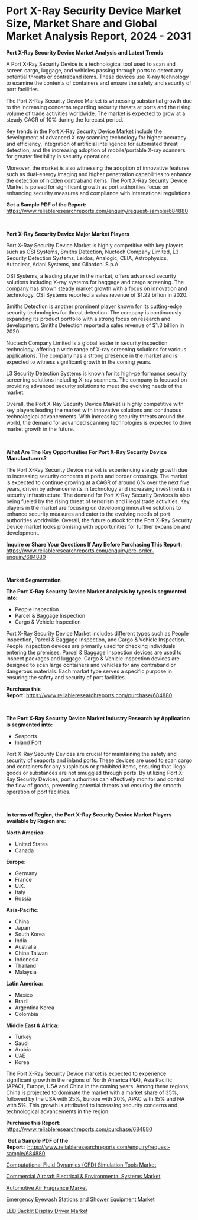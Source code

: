 <p><h1>Port X-Ray Security Device Market Size, Market Share and Global Market Analysis Report, 2024 - 2031</h1></p><p><strong>Port X-Ray Security Device Market Analysis and Latest Trends</strong></p>
<p><p>A Port X-Ray Security Device is a technological tool used to scan and screen cargo, luggage, and vehicles passing through ports to detect any potential threats or contraband items. These devices use X-ray technology to examine the contents of containers and ensure the safety and security of port facilities.</p><p>The Port X-Ray Security Device Market is witnessing substantial growth due to the increasing concerns regarding security threats at ports and the rising volume of trade activities worldwide. The market is expected to grow at a steady CAGR of 10% during the forecast period.</p><p>Key trends in the Port X-Ray Security Device Market include the development of advanced X-ray scanning technology for higher accuracy and efficiency, integration of artificial intelligence for automated threat detection, and the increasing adoption of mobile/portable X-ray scanners for greater flexibility in security operations.</p><p>Moreover, the market is also witnessing the adoption of innovative features such as dual-energy imaging and higher penetration capabilities to enhance the detection of hidden contraband items. The Port X-Ray Security Device Market is poised for significant growth as port authorities focus on enhancing security measures and compliance with international regulations.</p></p>
<p><strong>Get a Sample PDF of the Report:&nbsp;</strong> <a href="https://www.reliableresearchreports.com/enquiry/request-sample/684880">https://www.reliableresearchreports.com/enquiry/request-sample/684880</a></p>
<p>&nbsp;</p>
<p><strong>Port X-Ray Security Device Major Market Players</strong></p>
<p><p>Port X-Ray Security Device Market is highly competitive with key players such as OSI Systems, Smiths Detection, Nuctech Company Limited, L3 Security Detection Systems, Leidos, Analogic, CEIA, Astrophysics, Autoclear, Adani Systems, and Gilardoni S.p.A.</p><p>OSI Systems, a leading player in the market, offers advanced security solutions including X-ray systems for baggage and cargo screening. The company has shown steady market growth with a focus on innovation and technology. OSI Systems reported a sales revenue of $1.22 billion in 2020.</p><p>Smiths Detection is another prominent player known for its cutting-edge security technologies for threat detection. The company is continuously expanding its product portfolio with a strong focus on research and development. Smiths Detection reported a sales revenue of $1.3 billion in 2020.</p><p>Nuctech Company Limited is a global leader in security inspection technology, offering a wide range of X-ray screening solutions for various applications. The company has a strong presence in the market and is expected to witness significant growth in the coming years.</p><p>L3 Security Detection Systems is known for its high-performance security screening solutions including X-ray scanners. The company is focused on providing advanced security solutions to meet the evolving needs of the market.</p><p>Overall, the Port X-Ray Security Device Market is highly competitive with key players leading the market with innovative solutions and continuous technological advancements. With increasing security threats around the world, the demand for advanced scanning technologies is expected to drive market growth in the future.</p></p>
<p>&nbsp;</p>
<p><strong>What Are The Key Opportunities For Port X-Ray Security Device Manufacturers?</strong></p>
<p><p>The Port X-Ray Security Device market is experiencing steady growth due to increasing security concerns at ports and border crossings. The market is expected to continue growing at a CAGR of around 6% over the next five years, driven by advancements in technology and increasing investments in security infrastructure. The demand for Port X-Ray Security Devices is also being fueled by the rising threat of terrorism and illegal trade activities. Key players in the market are focusing on developing innovative solutions to enhance security measures and cater to the evolving needs of port authorities worldwide. Overall, the future outlook for the Port X-Ray Security Device market looks promising with opportunities for further expansion and development.</p></p>
<p><strong>Inquire or Share Your Questions If Any Before Purchasing This Report:</strong> <a href="https://www.reliableresearchreports.com/enquiry/pre-order-enquiry/684880">https://www.reliableresearchreports.com/enquiry/pre-order-enquiry/684880</a></p>
<p>&nbsp;</p>
<p><strong>Market Segmentation</strong></p>
<p><strong>The Port X-Ray Security Device Market Analysis by types is segmented into:</strong></p>
<p><ul><li>People Inspection</li><li>Parcel & Baggage Inspection</li><li>Cargo & Vehicle Inspection</li></ul></p>
<p><p>Port X-Ray Security Device Market includes different types such as People Inspection, Parcel & Baggage Inspection, and Cargo & Vehicle Inspection. People Inspection devices are primarily used for checking individuals entering the premises. Parcel & Baggage Inspection devices are used to inspect packages and luggage. Cargo & Vehicle Inspection devices are designed to scan large containers and vehicles for any contraband or dangerous materials. Each market type serves a specific purpose in ensuring the safety and security of port facilities.</p></p>
<p><strong>Purchase this Report:&nbsp;</strong><a href="https://www.reliableresearchreports.com/purchase/684880">https://www.reliableresearchreports.com/purchase/684880</a></p>
<p>&nbsp;</p>
<p><strong>The Port X-Ray Security Device Market Industry Research by Application is segmented into:</strong></p>
<p><ul><li>Seaports</li><li>Inland Port</li></ul></p>
<p><p>Port X-Ray Security Devices are crucial for maintaining the safety and security of seaports and inland ports. These devices are used to scan cargo and containers for any suspicious or prohibited items, ensuring that illegal goods or substances are not smuggled through ports. By utilizing Port X-Ray Security Devices, port authorities can effectively monitor and control the flow of goods, preventing potential threats and ensuring the smooth operation of port facilities.</p></p>
<p>&nbsp;</p>
<p><strong>In terms of Region, the Port X-Ray Security Device Market Players available by Region are:</strong></p>
<p>
    <p> <strong> North America: </strong>
        <ul>
            <li>United States</li>
            <li>Canada</li>
        </ul>
        </p> 
    <p> <strong> Europe: </strong>
        <ul>
            <li>Germany</li>
            <li>France</li>
            <li>U.K.</li>
            <li>Italy</li>
            <li>Russia</li>
        </ul>
        </p> 
    <p> <strong> Asia-Pacific: </strong>
        <ul>
            <li>China</li>
            <li>Japan</li>
            <li>South Korea</li>
            <li>India</li>
            <li>Australia</li>
            <li>China Taiwan</li>
            <li>Indonesia</li>
            <li>Thailand</li>
            <li>Malaysia</li>
        </ul>
        </p> 
    <p> <strong> Latin America: </strong>
        <ul>
            <li>Mexico</li>
            <li>Brazil</li>
            <li>Argentina Korea</li>
            <li>Colombia</li>
        </ul>
        </p> 
    <p> <strong> Middle East & Africa: </strong>
        <ul>
            <li>Turkey</li>
            <li>Saudi</li>
            <li>Arabia</li>
            <li>UAE</li>
            <li>Korea</li>
        </ul>
    </p>
    </p>
<p><p>The Port X-Ray Security Device market is expected to experience significant growth in the regions of North America (NA), Asia Pacific (APAC), Europe, USA and China in the coming years. Among these regions, China is projected to dominate the market with a market share of 35%, followed by the USA with 25%, Europe with 20%, APAC with 15% and NA with 5%. This growth is attributed to increasing security concerns and technological advancements in the region.</p></p>
<p><strong>Purchase this Report: </strong><a href="https://www.reliableresearchreports.com/purchase/684880">https://www.reliableresearchreports.com/purchase/684880</a></p>
<p>&nbsp;<strong>Get a Sample PDF of the Report:&nbsp;&nbsp;</strong><a href="https://www.reliableresearchreports.com/enquiry/request-sample/684880">https://www.reliableresearchreports.com/enquiry/request-sample/684880</a></p>
<p><strong></strong></p>
<p><p><a href="https://simplistic-meeting-7ee.notion.site/Computational-Fluid-Dynamics-CFD-Simulation-Tools-Market-Insights-Market-Players-and-Forecast-Til-bacc248c5ace483d97ba09d1bdc91aa4">Computational Fluid Dynamics (CFD) Simulation Tools Market</a></p><p><a href="https://view.publitas.com/reportprime-1/commercial-aircraft-electrical-environmental-systems-market-size-growth-and-forecast-from-2024-2031/">Commercial Aircraft Electrical & Environmental Systems Market</a></p><p><a href="https://skillful-vermicelli-b89.notion.site/Automotive-Air-Fragrance-Market-Size-Furnishes-Valuable-Information-Encompassing-Market-Share-Marke-a094d0b3d2944fb887fa7d670bb83719">Automotive Air Fragrance Market</a></p><p><a href="https://eight-handstand-8fb.notion.site/Emergency-Eyewash-Stations-and-Shower-Equipment-Market-Insights-Market-Players-and-Forecast-Till-20-4fd4396452484c3f86ca7e07566e63b2">Emergency Eyewash Stations and Shower Equipment Market</a></p><p><a href="https://view.publitas.com/reportprime-1/led-backlit-display-driver-market-research-report-unlocks-analysis-on-the-market-financial-status-market-size-and-market-revenue-upto-2031/">LED Backlit Display Driver Market</a></p></p>